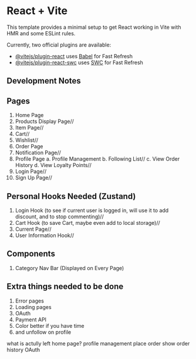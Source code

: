 # React + Vite

This template provides a minimal setup to get React working in Vite with HMR and some ESLint rules.

Currently, two official plugins are available:

- [@vitejs/plugin-react](https://github.com/vitejs/vite-plugin-react/blob/main/packages/plugin-react/README.md) uses [Babel](https://babeljs.io/) for Fast Refresh
- [@vitejs/plugin-react-swc](https://github.com/vitejs/vite-plugin-react-swc) uses [SWC](https://swc.rs/) for Fast Refresh

## Development Notes

## Pages
1. Home Page
2. Products Display Page//
3. Item Page//
4. Cart//
5. Wishlist//
6. Order Page
7. Notification Page//
8. Profile Page
    a. Profile Management
    b. Following List//
    c. View Order History
    d. View Loyalty Points//
9. Login Page//
10. Sign Up Page//

## Personal Hooks Needed (Zustand)
1. Login Hook (to see if current user is logged in, will use it to add discount, and to stop commenting)//
2. Cart Hook (to save Cart, maybe even add to local storage)//
3. Current Page//
4. User Information Hook//

## Components
1. Category Nav Bar (Displayed on Every Page)

## Extra things needed to be done
1. Error pages
2. Loading pages
3. OAuth
4. Payment API
5. Color better if you have time
6. and unfollow on profile

what is actully left
home page?
profile management
place order
show order history
OAuth






